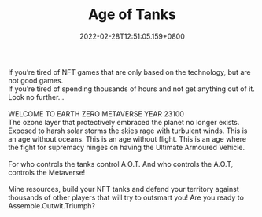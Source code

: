 ﻿---
title: "Age of Tanks"
description: "THE FIRST MILITARY STRATEGIC METAVERSE"
lead: "THE FIRST MILITARY STRATEGIC METAVERSE"
date: 2022-02-28T12:51:05.159+0800
lastmod: 2022-02-28T12:51:05.159+0800
draft: false
featuredImage: ["100_age-of-tanks.jpg"]
score: "727"
status: "Alpha"
blockchain: ["Binance"]
nft_support: "Yes"
free_to_play: "NFT"
play_to_earn: ["NFT","Crypto"]
website: "https://www.ageoftanks.io?utm_source=PlayToEarn.net&utm_medium=organic&utm_campaign=gamepage"
twitter: "https://twitter.com/AgeOfTanksNFT"
discord: "https://discord.gg/ageoftanks"
telegram: "https://t.me/ageoftanksdiscussion"
github: "https://github.com/DEFINATION-PTE-LTD/ageoftanks.git"
youtube: "https://youtube.com/channel/UCSGZgMRc0yKqbXDFG4Zni4w"
twitch: 
facebook: "https://www.facebook.com/AgeofTanksOfficial"
instagram: 
reddit: 
medium: "https://ageoftanks.medium.com/"
steam: 
gitbook: "https://docs.ageoftanks.io/the-ironclad-paper/"
googleplay: 
appstore: 

  
    
categories: ["games"]
games: ["Strategy","Tactical","Turn-based"]
toc: false
pinned: false
weight: 
---
If you’re tired of NFT games that are only based on the technology, but are not good games. <br> If you’re tired of spending thousands of hours and not get anything out of it. Look no further…<br> <br> WELCOME TO EARTH ZERO METAVERSE YEAR 23100<br> The ozone layer that protectively embraced the planet no longer exists. Exposed to harsh solar storms the skies rage with turbulent winds. This is an age without oceans. This is an age without flight. This is an age where the fight for supremacy hinges on having the Ultimate Armoured Vehicle.<br> <br> For who controls the tanks control A.O.T. And who controls the A.O.T, controls the Metaverse!<br> <br> Mine resources, build your NFT tanks and defend your territory against thousands of other players that will try to outsmart you! Are you ready to Assemble.Outwit.Triumph?